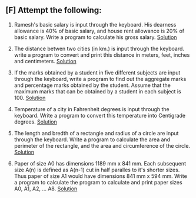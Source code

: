 ## [F] Attempt the following:

1. Ramesh's basic salary is input through the keyboard. His dearness allowance is 40% of basic salary, and house rent allowance is 20% of basic salary. Write a program to calculate his gross salary. [Solution](./F1.c)

2. The distance betwen two cities (in km.) is input through the keyboard. write a program to convert and print this distance in meters, feet, inches and centimeters. [Solution](./F2.c)

3. If the marks obtained by a student in five different subjects are input through the keyboard, write a program to find out the aggregate marks and percentage marks obtained by the student. Assume that the maximum marks that can be obtained by a student in each subject is 100. [Solution](./F3.c)

4. Temperature of a city in Fahrenheit degrees is input through the keyboard. Write a program to convert this temperature into Centigrade degrees. [Solution](./F4.c)

5. The length and bredth of a rectangle and radius of a circle are input through the keyboard. Write a program to calculate the area and perimeter of the rectangle, and the area and circumference of the circle. [Solution](./F5.c)

6. Paper of size A0 has dimensions 1189 mm x 841 mm. Each subsequent size A(n) is defined as A(n-1) cut in half paralles to it's shorter sizes. Thus paper of size A1 would have dimensions 841 mm x 594 mm. Write a program to calculate the program to calculate and print paper sizes A0, A1, A2, ... A8. [Solution](./F6.c)
